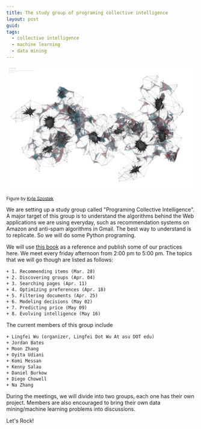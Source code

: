 ```yaml
---
title: The study group of programing collective intelligence
layout: post
guid: 
tags:
  - collective intelligence
  - machine learning
  - data mining
---
```



![bell](/media/files/2014-03-20-The-study-group-of-programing-collective-intelligence/swarmnetwork.jpg)
<sub>Figure by [Kyle Szostek](http://f12arc451.wordpress.com/category/kyle-szostek/)</sub>

We are setting up a study group called "Programing Collective Intelligence". A major target of this group is to understand the algorithms behind the Web applications we are using everyday, such as recommendation systems on Amazon and anti-spam algorithms in Gmail. The best way to understand is to replicate. So we will do some Python programing. 

We will use [this book](http://shop.oreilly.com/product/9780596529321.do) as a reference and publish some of our practices here. We meet every friday afternoon from 2:00 pm to 5:00 pm. The topics that we will go though are listed as follows:

	+ 1. Recommending items (Mar. 28)
	+ 2. Discovering groups (Apr. 04)
	+ 3. Searching pages (Apr. 11)
	+ 4. Optimizing preferences (Apr. 18)
	+ 5. Filtering documents (Apr. 25)
	+ 6. Modeling decisions (May 02)
	+ 7. Predicting price (May 09)
	+ 8. Evolving intelligence (May 16)

The current members of this group include


	+ Lingfei Wu (organizer, Lingfei Dot Wu At asu DOT edu)
	+ Jordan Bates
	+ Moon Zhang 
	+ Oyita Udiani 
	+ Komi Messan
	+ Kenny Salau
	+ Daniel Burkow
	+ Diego Chowell
	+ Na Zhang


During the meetings, we will divide into two groups, each one has their own project. Members are also encouraged to bring their own data mining/machine learning problems into discussions.  

Let's Rock!


